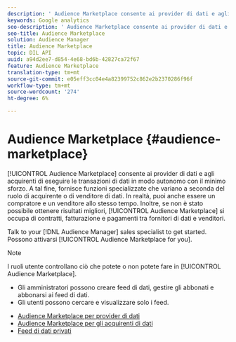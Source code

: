 ```yaml
---
description: ' Audience Marketplace consente ai provider di dati e agli acquirenti di eseguire le transazioni di dati in modo self-service con il minimo sforzo. A tal fine, fornisce funzioni specializzate che variano a seconda del ruolo di acquirente o di venditore di dati. In realtà, puoi anche essere un compratore e un venditore allo stesso tempo. Inoltre, se non è stato possibile migliorare la situazione,  Audience Marketplace si occupa di contratti, fatturazione e pagamenti tra fornitori di dati e venditori.'
keywords: Google analytics
seo-description: ' Audience Marketplace consente ai provider di dati e agli acquirenti di eseguire le transazioni di dati in modo self-service con il minimo sforzo. A tal fine, fornisce funzioni specializzate che variano a seconda del ruolo di acquirente o di venditore di dati. In realtà, puoi anche essere un compratore e un venditore allo stesso tempo. Inoltre, se non è stato possibile migliorare la situazione,  Audience Marketplace si occupa di contratti, fatturazione e pagamenti tra fornitori di dati e venditori.'
seo-title: Audience Marketplace
solution: Audience Manager
title: Audience Marketplace
topic: DIL API
uuid: a94d2ee7-d854-4e68-bd6b-42827ca72f67
feature: Audience Marketplace
translation-type: tm+mt
source-git-commit: e05eff3cc04e4a82399752c862e2b2370286f96f
workflow-type: tm+mt
source-wordcount: '274'
ht-degree: 6%

---
```



# Audience Marketplace {#audience-marketplace}

[!UICONTROL Audience Marketplace] consente ai provider di dati e agli acquirenti di eseguire le transazioni di dati in modo autonomo con il minimo sforzo. A tal fine, fornisce funzioni specializzate che variano a seconda del ruolo di acquirente o di venditore di dati. In realtà, puoi anche essere un compratore e un venditore allo stesso tempo. Inoltre, se non è stato possibile ottenere risultati migliori, [!UICONTROL Audience Marketplace] si occupa di contratti, fatturazione e pagamenti tra fornitori di dati e venditori.

Talk to your [!DNL Audience Manager] sales specialist to get started. Possono attivarsi [!UICONTROL Audience Marketplace for you].

>[!NOTE]
>
>I ruoli utente controllano ciò che potete o non potete fare in [!UICONTROL Audience Marketplace].
>
> * Gli amministratori possono creare feed di dati, gestire gli abbonati e abbonarsi ai feed di dati.
> * Gli utenti possono cercare e visualizzare solo i feed.


* [Audience Marketplace per provider di dati](/help/using/features/audience-marketplace/marketplace-data-providers/marketplace-data-providers.md)
* [Audience Marketplace per gli acquirenti di dati](/help/using/features/audience-marketplace/marketplace-data-buyers/marketplace-data-buyers.md)
* [Feed di dati privati](/help/using/features/audience-marketplace/marketplace-private-feeds.md)
